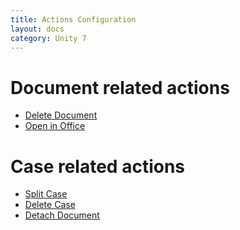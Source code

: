 ```yaml
---
title: Actions Configuration
layout: docs
category: Unity 7
---
```

# Document related actions

- [Delete Document](../configuration/actions/delete-document.md)
- [Open in Office](../configuration/actions/open-in-office.md)

# Case related actions

- [Split Case](../configuration/actions/split-case.md)
- [Delete Case](../configuration/actions/delete-case.md)
- [Detach Document]()




